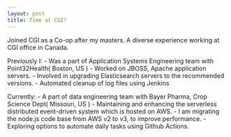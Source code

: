 ```yaml
---
layout: post
title: Time at CGI!
---
```


Joined CGI as a Co-op after my masters. A diverse experience working at CGI office in Canada.

Previously I:
    - Was a part of Application Systems Engineering team with Point32Health( Boston, US )
    - Worked on JBOSS, Apache application servers.
    - Involved in upgrading Elasticsearch servers to the recommended versions.
    - Automated cleanup of log files using Jenkins

Currently:
    - A part of data engineering team with Bayer Pharma, Crop Science Dept( Missouri, US )
    - Maintaining and enhancing the serverless distributed event-driven system which is hosted on AWS.
    - I am migrating the node.js code base from AWS v2 to v3, to improve performance.
    - Exploring options to automate daily tasks using Github Actions.
